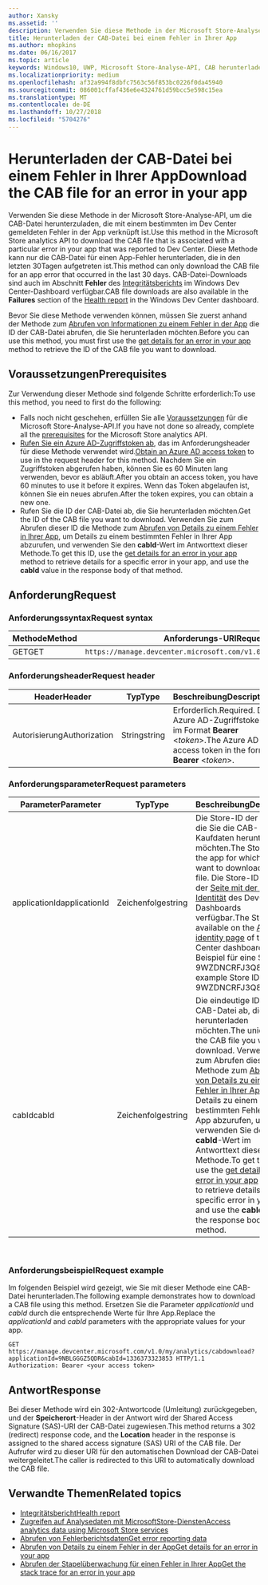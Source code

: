 ```yaml
---
author: Xansky
ms.assetid: ''
description: Verwenden Sie diese Methode in der Microsoft Store-Analyse-API, um die CAB-Datei für einen Fehler in der App herunterzuladen.
title: Herunterladen der CAB-Datei bei einem Fehler in Ihrer App
ms.author: mhopkins
ms.date: 06/16/2017
ms.topic: article
keywords: Windows10, UWP, Microsoft Store-Analyse-API, CAB herunterladen
ms.localizationpriority: medium
ms.openlocfilehash: af32a994f8dbfc7563c56f853bc0226f0da45940
ms.sourcegitcommit: 086001cffaf436e6e4324761d59bcc5e598c15ea
ms.translationtype: MT
ms.contentlocale: de-DE
ms.lasthandoff: 10/27/2018
ms.locfileid: "5704276"
---
```

# <a name="download-the-cab-file-for-an-error-in-your-app"></a><span data-ttu-id="f4cd6-104">Herunterladen der CAB-Datei bei einem Fehler in Ihrer App</span><span class="sxs-lookup"><span data-stu-id="f4cd6-104">Download the CAB file for an error in your app</span></span>

<span data-ttu-id="f4cd6-105">Verwenden Sie diese Methode in der Microsoft Store-Analyse-API, um die CAB-Datei herunterzuladen, die mit einem bestimmten im Dev Center gemeldeten Fehler in der App verknüpft ist.</span><span class="sxs-lookup"><span data-stu-id="f4cd6-105">Use this method in the Microsoft Store analytics API to download the CAB file that is associated with a particular error in your app that was reported to Dev Center.</span></span> <span data-ttu-id="f4cd6-106">Diese Methode kann nur die CAB-Datei für einen App-Fehler herunterladen, die in den letzten 30Tagen aufgetreten ist.</span><span class="sxs-lookup"><span data-stu-id="f4cd6-106">This method can only download the CAB file for an app error that occurred in the last 30 days.</span></span> <span data-ttu-id="f4cd6-107">CAB-Datei-Downloads sind auch im Abschnitt **Fehler** des [Integritätsberichts](../publish/health-report.md) im Windows Dev Center-Dashboard verfügbar.</span><span class="sxs-lookup"><span data-stu-id="f4cd6-107">CAB file downloads are also available in the **Failures** section of the [Health report](../publish/health-report.md) in the Windows Dev Center dashboard.</span></span>

<span data-ttu-id="f4cd6-108">Bevor Sie diese Methode verwenden können, müssen Sie zuerst anhand der Methode zum [Abrufen von Informationen zu einem Fehler in der App](get-details-for-an-error-in-your-app.md) die ID der CAB-Datei abrufen, die Sie herunterladen möchten.</span><span class="sxs-lookup"><span data-stu-id="f4cd6-108">Before you can use this method, you must first use the [get details for an error in your app](get-details-for-an-error-in-your-app.md) method to retrieve the ID of the CAB file you want to download.</span></span>

## <a name="prerequisites"></a><span data-ttu-id="f4cd6-109">Voraussetzungen</span><span class="sxs-lookup"><span data-stu-id="f4cd6-109">Prerequisites</span></span>


<span data-ttu-id="f4cd6-110">Zur Verwendung dieser Methode sind folgende Schritte erforderlich:</span><span class="sxs-lookup"><span data-stu-id="f4cd6-110">To use this method, you need to first do the following:</span></span>

* <span data-ttu-id="f4cd6-111">Falls noch nicht geschehen, erfüllen Sie alle [Voraussetzungen](access-analytics-data-using-windows-store-services.md#prerequisites) für die Microsoft Store-Analyse-API.</span><span class="sxs-lookup"><span data-stu-id="f4cd6-111">If you have not done so already, complete all the [prerequisites](access-analytics-data-using-windows-store-services.md#prerequisites) for the Microsoft Store analytics API.</span></span>
* <span data-ttu-id="f4cd6-112">[Rufen Sie ein Azure AD-Zugriffstoken ab](access-analytics-data-using-windows-store-services.md#obtain-an-azure-ad-access-token), das im Anforderungsheader für diese Methode verwendet wird.</span><span class="sxs-lookup"><span data-stu-id="f4cd6-112">[Obtain an Azure AD access token](access-analytics-data-using-windows-store-services.md#obtain-an-azure-ad-access-token) to use in the request header for this method.</span></span> <span data-ttu-id="f4cd6-113">Nachdem Sie ein Zugriffstoken abgerufen haben, können Sie es 60 Minuten lang verwenden, bevor es abläuft.</span><span class="sxs-lookup"><span data-stu-id="f4cd6-113">After you obtain an access token, you have 60 minutes to use it before it expires.</span></span> <span data-ttu-id="f4cd6-114">Wenn das Token abgelaufen ist, können Sie ein neues abrufen.</span><span class="sxs-lookup"><span data-stu-id="f4cd6-114">After the token expires, you can obtain a new one.</span></span>
* <span data-ttu-id="f4cd6-115">Rufen Sie die ID der CAB-Datei ab, die Sie herunterladen möchten.</span><span class="sxs-lookup"><span data-stu-id="f4cd6-115">Get the ID of the CAB file you want to download.</span></span> <span data-ttu-id="f4cd6-116">Verwenden Sie zum Abrufen dieser ID die Methode zum [Abrufen von Details zu einem Fehler in Ihrer App](get-details-for-an-error-in-your-app.md), um Details zu einem bestimmten Fehler in Ihrer App abzurufen, und verwenden Sie den **cabId**-Wert im Antworttext dieser Methode.</span><span class="sxs-lookup"><span data-stu-id="f4cd6-116">To get this ID, use the [get details for an error in your app](get-details-for-an-error-in-your-app.md) method to retrieve details for a specific error in your app, and use the **cabId** value in the response body of that method.</span></span>

## <a name="request"></a><span data-ttu-id="f4cd6-117">Anforderung</span><span class="sxs-lookup"><span data-stu-id="f4cd6-117">Request</span></span>


### <a name="request-syntax"></a><span data-ttu-id="f4cd6-118">Anforderungssyntax</span><span class="sxs-lookup"><span data-stu-id="f4cd6-118">Request syntax</span></span>

| <span data-ttu-id="f4cd6-119">Methode</span><span class="sxs-lookup"><span data-stu-id="f4cd6-119">Method</span></span> | <span data-ttu-id="f4cd6-120">Anforderungs-URI</span><span class="sxs-lookup"><span data-stu-id="f4cd6-120">Request URI</span></span>                                                          |
|--------|----------------------------------------------------------------------|
| <span data-ttu-id="f4cd6-121">GET</span><span class="sxs-lookup"><span data-stu-id="f4cd6-121">GET</span></span>    | ```https://manage.devcenter.microsoft.com/v1.0/my/analytics/cabdownload``` |


### <a name="request-header"></a><span data-ttu-id="f4cd6-122">Anforderungsheader</span><span class="sxs-lookup"><span data-stu-id="f4cd6-122">Request header</span></span>

| <span data-ttu-id="f4cd6-123">Header</span><span class="sxs-lookup"><span data-stu-id="f4cd6-123">Header</span></span>        | <span data-ttu-id="f4cd6-124">Typ</span><span class="sxs-lookup"><span data-stu-id="f4cd6-124">Type</span></span>   | <span data-ttu-id="f4cd6-125">Beschreibung</span><span class="sxs-lookup"><span data-stu-id="f4cd6-125">Description</span></span>                                                                 |
|---------------|--------|-----------------------------------------------------------------------------|
| <span data-ttu-id="f4cd6-126">Autorisierung</span><span class="sxs-lookup"><span data-stu-id="f4cd6-126">Authorization</span></span> | <span data-ttu-id="f4cd6-127">String</span><span class="sxs-lookup"><span data-stu-id="f4cd6-127">string</span></span> | <span data-ttu-id="f4cd6-128">Erforderlich.</span><span class="sxs-lookup"><span data-stu-id="f4cd6-128">Required.</span></span> <span data-ttu-id="f4cd6-129">Das Azure AD-Zugriffstoken im Format **Bearer** &lt;*token*&gt;.</span><span class="sxs-lookup"><span data-stu-id="f4cd6-129">The Azure AD access token in the form **Bearer** &lt;*token*&gt;.</span></span> |


### <a name="request-parameters"></a><span data-ttu-id="f4cd6-130">Anforderungsparameter</span><span class="sxs-lookup"><span data-stu-id="f4cd6-130">Request parameters</span></span>

| <span data-ttu-id="f4cd6-131">Parameter</span><span class="sxs-lookup"><span data-stu-id="f4cd6-131">Parameter</span></span>        | <span data-ttu-id="f4cd6-132">Typ</span><span class="sxs-lookup"><span data-stu-id="f4cd6-132">Type</span></span>   |  <span data-ttu-id="f4cd6-133">Beschreibung</span><span class="sxs-lookup"><span data-stu-id="f4cd6-133">Description</span></span>      |  <span data-ttu-id="f4cd6-134">Erforderlich</span><span class="sxs-lookup"><span data-stu-id="f4cd6-134">Required</span></span>  |
|---------------|--------|---------------|------|
| <span data-ttu-id="f4cd6-135">applicationId</span><span class="sxs-lookup"><span data-stu-id="f4cd6-135">applicationId</span></span> | <span data-ttu-id="f4cd6-136">Zeichenfolge</span><span class="sxs-lookup"><span data-stu-id="f4cd6-136">string</span></span> | <span data-ttu-id="f4cd6-137">Die Store-ID der App, für die Sie die CAB-Kaufdaten herunterladen möchten.</span><span class="sxs-lookup"><span data-stu-id="f4cd6-137">The Store ID of the app for which you want to download a CAB file.</span></span> <span data-ttu-id="f4cd6-138">Die Store-ID ist auf der [Seite mit der App-Identität](../publish/view-app-identity-details.md) des DevCenter-Dashboards verfügbar.</span><span class="sxs-lookup"><span data-stu-id="f4cd6-138">The Store ID is available on the [App identity page](../publish/view-app-identity-details.md) of the Dev Center dashboard.</span></span> <span data-ttu-id="f4cd6-139">Beispiel für eine Store-ID: 9WZDNCRFJ3Q8.</span><span class="sxs-lookup"><span data-stu-id="f4cd6-139">An example Store ID is 9WZDNCRFJ3Q8.</span></span> |  <span data-ttu-id="f4cd6-140">Ja</span><span class="sxs-lookup"><span data-stu-id="f4cd6-140">Yes</span></span>  |
| <span data-ttu-id="f4cd6-141">cabId</span><span class="sxs-lookup"><span data-stu-id="f4cd6-141">cabId</span></span> | <span data-ttu-id="f4cd6-142">Zeichenfolge</span><span class="sxs-lookup"><span data-stu-id="f4cd6-142">string</span></span> | <span data-ttu-id="f4cd6-143">Die eindeutige ID der CAB-Datei ab, die Sie herunterladen möchten.</span><span class="sxs-lookup"><span data-stu-id="f4cd6-143">The unique ID of the CAB file you want to download.</span></span> <span data-ttu-id="f4cd6-144">Verwenden Sie zum Abrufen dieser ID die Methode zum [Abrufen von Details zu einem Fehler in Ihrer App](get-details-for-an-error-in-your-app.md), um Details zu einem bestimmten Fehler in Ihrer App abzurufen, und verwenden Sie den **cabId**-Wert im Antworttext dieser Methode.</span><span class="sxs-lookup"><span data-stu-id="f4cd6-144">To get this ID, use the [get details for an error in your app](get-details-for-an-error-in-your-app.md) method to retrieve details for a specific error in your app, and use the **cabId** value in the response body of that method.</span></span> |  <span data-ttu-id="f4cd6-145">Ja</span><span class="sxs-lookup"><span data-stu-id="f4cd6-145">Yes</span></span>  |

 
### <a name="request-example"></a><span data-ttu-id="f4cd6-146">Anforderungsbeispiel</span><span class="sxs-lookup"><span data-stu-id="f4cd6-146">Request example</span></span>

<span data-ttu-id="f4cd6-147">Im folgenden Beispiel wird gezeigt, wie Sie mit dieser Methode eine CAB-Datei herunterladen.</span><span class="sxs-lookup"><span data-stu-id="f4cd6-147">The following example demonstrates how to download a CAB file using this method.</span></span> <span data-ttu-id="f4cd6-148">Ersetzen Sie die Parameter *applicationId* und *cabId* durch die entsprechende Werte für Ihre App.</span><span class="sxs-lookup"><span data-stu-id="f4cd6-148">Replace the *applicationId* and *cabId* parameters with the appropriate values for your app.</span></span>

```syntax
GET https://manage.devcenter.microsoft.com/v1.0/my/analytics/cabdownload?applicationId=9NBLGGGZ5QDR&cabId=1336373323853 HTTP/1.1
Authorization: Bearer <your access token>
```

## <a name="response"></a><span data-ttu-id="f4cd6-149">Antwort</span><span class="sxs-lookup"><span data-stu-id="f4cd6-149">Response</span></span>

<span data-ttu-id="f4cd6-150">Bei dieser Methode wird ein 302-Antwortcode (Umleitung) zurückgegeben, und der **Speicherort**-Header in der Antwort wird der Shared Access Signature (SAS)-URI der CAB-Datei zugewiesen.</span><span class="sxs-lookup"><span data-stu-id="f4cd6-150">This method returns a 302 (redirect) response code, and the **Location** header in the response is assigned to the shared access signature (SAS) URI of the CAB file.</span></span> <span data-ttu-id="f4cd6-151">Der Aufrufer wird zu dieser URI für den automatischen Download der CAB-Datei weitergeleitet.</span><span class="sxs-lookup"><span data-stu-id="f4cd6-151">The caller is redirected to this URI to automatically download the CAB file.</span></span>

## <a name="related-topics"></a><span data-ttu-id="f4cd6-152">Verwandte Themen</span><span class="sxs-lookup"><span data-stu-id="f4cd6-152">Related topics</span></span>

* [<span data-ttu-id="f4cd6-153">Integritätsbericht</span><span class="sxs-lookup"><span data-stu-id="f4cd6-153">Health report</span></span>](../publish/health-report.md)
* [<span data-ttu-id="f4cd6-154">Zugreifen auf Analysedaten mit MicrosoftStore-Diensten</span><span class="sxs-lookup"><span data-stu-id="f4cd6-154">Access analytics data using Microsoft Store services</span></span>](access-analytics-data-using-windows-store-services.md)
* [<span data-ttu-id="f4cd6-155">Abrufen von Fehlerberichtsdaten</span><span class="sxs-lookup"><span data-stu-id="f4cd6-155">Get error reporting data</span></span>](get-error-reporting-data.md)
* [<span data-ttu-id="f4cd6-156">Abrufen von Details zu einem Fehler in der App</span><span class="sxs-lookup"><span data-stu-id="f4cd6-156">Get details for an error in your app</span></span>](get-details-for-an-error-in-your-app.md)
* [<span data-ttu-id="f4cd6-157">Abrufen der Stapelüberwachung für einen Fehler in Ihrer App</span><span class="sxs-lookup"><span data-stu-id="f4cd6-157">Get the stack trace for an error in your app</span></span>](get-the-stack-trace-for-an-error-in-your-app.md)
